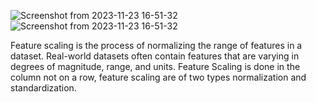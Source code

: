 ![Screenshot from 2023-11-23 16-51-32](https://github.com/shuklaritvik06/machine-learning-course/assets/72812470/813dea54-6d49-4fa6-81f1-68829f719e1f)
![Screenshot from 2023-11-23 16-51-32](https://github.com/shuklaritvik06/machine-learning-course/assets/72812470/1fcea70d-c928-4dac-9f91-64fbc6ed2f43)

Feature scaling is the process of normalizing the range of features in a dataset. Real-world datasets often contain features that are varying in degrees of magnitude, range, and units.
Feature Scaling is done in the column not on a row, feature scaling are of two types normalization and standardization.
